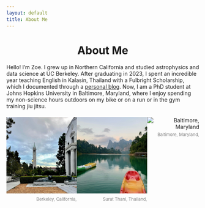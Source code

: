 ```yaml
---
layout: default
title: About Me
---
```


<div style="text-align: center;">
  <h1>About Me</h1>
</div>

<div style="text-align: left;">
Hello! I’m Zoe. I grew up in Northern California and studied astrophysics and data science at UC Berkeley. After graduating in 2023, I spent an incredible year teaching English in Kalasin, Thailand with a Fulbright Scholarship, which I documented through a <a href="https://zoeko555.wixsite.com/zoeko" target="_blank">personal blog</a>. Now, I am a PhD student at Johns Hopkins University in Baltimore, Maryland, where I enjoy spending my non-science hours outdoors on my bike or on a run or in the gym training jiu jitsu. 
</div>

<div style="display: flex; justify-content: space-around; margin-top: 20px;">
  <div style="text-align: right;">
    <img src="berk.jpeg" alt="Berkeley, California" style="width: 200px; height: 200px; object-fit: cover;">
    <p style="color: gray; font-size: 0.8em; margin-top: 5px;">Berkeley, California,</p>
  </div>
  <div style="text-align: right;">
    <img src="thailand.jpeg" alt="Surat Thani, Thailand" style="width: 200px; height: 200px; object-fit: cover;">
    <p style="color: gray; font-size: 0.8em; margin-top: 5px;">Surat Thani, Thailand,</p>
  </div>
  <div style="text-align: right;">
    <img src="balti.jpeg" alt="Baltimore, Maryland" style="width: 200px; height: 200px; object-fit: cover;">
    <p style="color: gray; font-size: 0.8em; margin-top: 5px;">Baltimore, Maryland,</p>
  </div>
</div>

